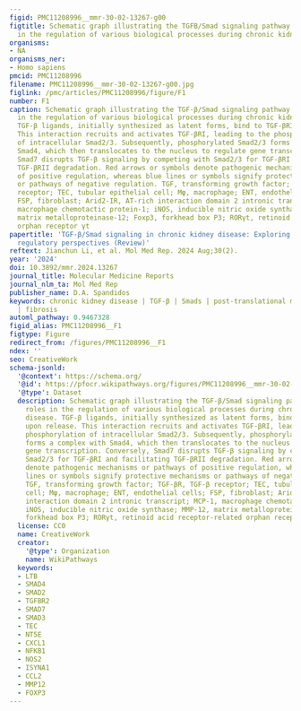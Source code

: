 ```yaml
---
figid: PMC11208996__mmr-30-02-13267-g00
figtitle: Schematic graph illustrating the TGFB/Smad signaling pathway and its roles
  in the regulation of various biological processes during chronic kidney disease
organisms:
- NA
organisms_ner:
- Homo sapiens
pmcid: PMC11208996
filename: PMC11208996__mmr-30-02-13267-g00.jpg
figlink: /pmc/articles/PMC11208996/figure/F1
number: F1
caption: Schematic graph illustrating the TGF-β/Smad signaling pathway and its roles
  in the regulation of various biological processes during chronic kidney disease.
  TGF-β ligands, initially synthesized as latent forms, bind to TGF-βRII upon release.
  This interaction recruits and activates TGF-βRI, leading to the phosphorylation
  of intracellular Smad2/3. Subsequently, phosphorylated Smad2/3 forms a complex with
  Smad4, which then translocates to the nucleus to regulate gene transcription. Conversely,
  Smad7 disrupts TGF-β signaling by competing with Smad2/3 for TGF-βRI and facilitating
  TGF-βRII degradation. Red arrows or symbols denote pathogenic mechanisms or pathways
  of positive regulation, whereas blue lines or symbols signify protective mechanisms
  or pathways of negative regulation. TGF, transforming growth factor; TGF-βR, TGF-β
  receptor; TEC, tubular epithelial cell; Mφ, macrophage; ENT, endothelial cells;
  FSP, fibroblast; Arid2-IR, AT-rich interaction domain 2 intronic transcript; MCP-1,
  macrophage chemotactic protein-1; iNOS, inducible nitric oxide synthase; MMP-12,
  matrix metalloproteinase-12; Foxp3, forkhead box P3; RORγt, retinoid acid receptor-related
  orphan receptor γt
papertitle: 'TGF‑β/Smad signaling in chronic kidney disease: Exploring post‑translational
  regulatory perspectives (Review)'
reftext: Jianchun Li, et al. Mol Med Rep. 2024 Aug;30(2).
year: '2024'
doi: 10.3892/mmr.2024.13267
journal_title: Molecular Medicine Reports
journal_nlm_ta: Mol Med Rep
publisher_name: D.A. Spandidos
keywords: chronic kidney disease | TGF-β | Smads | post-translational modification
  | fibrosis
automl_pathway: 0.9467328
figid_alias: PMC11208996__F1
figtype: Figure
redirect_from: /figures/PMC11208996__F1
ndex: ''
seo: CreativeWork
schema-jsonld:
  '@context': https://schema.org/
  '@id': https://pfocr.wikipathways.org/figures/PMC11208996__mmr-30-02-13267-g00.html
  '@type': Dataset
  description: Schematic graph illustrating the TGF-β/Smad signaling pathway and its
    roles in the regulation of various biological processes during chronic kidney
    disease. TGF-β ligands, initially synthesized as latent forms, bind to TGF-βRII
    upon release. This interaction recruits and activates TGF-βRI, leading to the
    phosphorylation of intracellular Smad2/3. Subsequently, phosphorylated Smad2/3
    forms a complex with Smad4, which then translocates to the nucleus to regulate
    gene transcription. Conversely, Smad7 disrupts TGF-β signaling by competing with
    Smad2/3 for TGF-βRI and facilitating TGF-βRII degradation. Red arrows or symbols
    denote pathogenic mechanisms or pathways of positive regulation, whereas blue
    lines or symbols signify protective mechanisms or pathways of negative regulation.
    TGF, transforming growth factor; TGF-βR, TGF-β receptor; TEC, tubular epithelial
    cell; Mφ, macrophage; ENT, endothelial cells; FSP, fibroblast; Arid2-IR, AT-rich
    interaction domain 2 intronic transcript; MCP-1, macrophage chemotactic protein-1;
    iNOS, inducible nitric oxide synthase; MMP-12, matrix metalloproteinase-12; Foxp3,
    forkhead box P3; RORγt, retinoid acid receptor-related orphan receptor γt
  license: CC0
  name: CreativeWork
  creator:
    '@type': Organization
    name: WikiPathways
  keywords:
  - LTB
  - SMAD4
  - SMAD2
  - TGFBR2
  - SMAD7
  - SMAD3
  - TEC
  - NT5E
  - CXCL1
  - NFKB1
  - NOS2
  - ISYNA1
  - CCL2
  - MMP12
  - FOXP3
---
```

